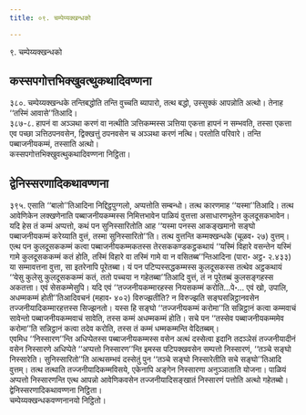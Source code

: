 ```yaml
---
title: ०९. चम्पेय्यक्खन्धको

---
```

९. चम्पेय्यक्खन्धको  


## कस्सपगोत्तभिक्खुवत्थुकथादिवण्णना

३८०. चम्पेय्यक्खन्धके तन्तिबद्धोति तन्ति वुच्चति ब्यापारो, तत्थ बद्धो, उस्सुक्कं आपन्नोति अत्थो। तेनाह ‘‘तस्मिं आवासे’’तिआदि।  
३८७-८. हापनं वा अञ्ञथा करणं वा नत्थीति ञत्तिकम्मस्स ञत्तिया एकत्ता हापनं न सम्भवति, तस्सा एकत्ता एव पच्छा ञत्तिठपनवसेन, द्विक्खत्तुं ठपनवसेन च अञ्ञथा करणं नत्थि। परतोति परिवारे। तन्ति पब्बाजनीयकम्मं, तस्साति अत्थो।  
कस्सपगोत्तभिक्खुवत्थुकथादिवण्णना निट्ठिता।  


## द्वेनिस्सरणादिकथावण्णना

३९५. एसाति ‘‘बालो’’तिआदिना निद्दिट्ठपुग्गलो, अप्पत्तोति सम्बन्धो। तत्थ कारणमाह ‘‘यस्मा’’तिआदि। तत्थ आवेणिकेन लक्खणेनाति पब्बाजनीयकम्मस्स निमित्तभावेन पाळियं वुत्तत्ता असाधारणभूतेन कुलदूसकभावेन। यदि हेस तं कम्मं अप्पत्तो, कथं पन सुनिस्सारितोति आह ‘‘यस्मा पनस्स आकङ्खमानो सङ्घो पब्बाजनीयकम्मं करेय्याति वुत्तं, तस्मा सुनिस्सारितो’’ति। तत्थ वुत्तन्ति कम्मक्खन्धके (चूळव॰ २७) वुत्तम्।  
एत्थ पन कुलदूसककम्मं कत्वा पब्बाजनीयकम्मकतस्स तेरसककण्डकट्ठकथायं ‘‘यस्मिं विहारे वसन्तेन यस्मिं गामे कुलदूसककम्मं कतं होति, तस्मिं विहारे वा तस्मिं गामे वा न वसितब्ब’’न्तिआदिना (पारा॰ अट्ठ॰ २.४३३) या सम्मावत्तना वुत्ता, सा इतरेनापि पूरेतब्बा। यं पन पटिप्पस्सद्धकम्मस्स कुलदूसकस्स तत्थेव अट्ठकथायं ‘‘येसु कुलेसु कुलदूसककम्मं कतं, ततो पच्चया न गहेतब्बा’’तिआदि वुत्तं, तं न पूरेतब्बं कुलसङ्गहस्स अकतत्ता। एवं सेसकम्मेसुपि। यदि एवं ‘‘तज्जनीयकम्मारहस्स नियसकम्मं करोति…पे॰… एवं खो, उपालि, अधम्मकम्मं होती’’तिआदिवचनं (महाव॰ ४०२) विरुज्झतीति? न विरुज्झति सङ्घसन्निट्ठानवसेन तज्जनीयादिकम्मारहत्तस्स सिज्झनतो। यस्स हि सङ्घो ‘‘तज्जनीयकम्मं करोमा’’ति सन्निट्ठानं कत्वा कम्मवाचं सावेन्तो पब्बाजनीयकम्मवाचं सावेति, तस्स कम्मं अधम्मकम्मं होति। सचे पन ‘‘तस्सेव पब्बाजनीयकम्ममेव करोमा’’ति सन्निट्ठानं कत्वा तदेव करोति, तस्स तं कम्मं धम्मकम्मन्ति वेदितब्बम्।  
एवमिध ‘‘निस्सारण’’न्ति अधिप्पेतस्स पब्बाजनीयकम्मस्स वसेन अत्थं दस्सेत्वा इदानि तदञ्ञेसं तज्जनीयादीनं वसेन निस्सारणे अधिप्पेते ‘‘अप्पत्तो निस्सारण’’न्ति इमस्स पटिपक्खवसेन सम्पत्तो निस्सारणं, ‘‘तञ्चे सङ्घो निस्सारेति। सुनिस्सारितो’’ति अत्थसम्भवं दस्सेतुं पुन ‘‘तञ्चे सङ्घो निस्सारेतीति सचे सङ्घो’’तिआदि वुत्तम्। तत्थ तत्थाति तज्जनीयादिकम्मविसये, एकेनापि अङ्गेन निस्सारणा अनुञ्ञाताति योजना। पाळियं अप्पत्तो निस्सारणन्ति एत्थ आपन्नो आवेणिकवसेन तज्जनीयादिसङ्खातं निस्सारणं पत्तोति अत्थो गहेतब्बो।  
द्वेनिस्सरणादिकथावण्णना निट्ठिता।  
चम्पेय्यक्खन्धकवण्णनानयो निट्ठितो।  